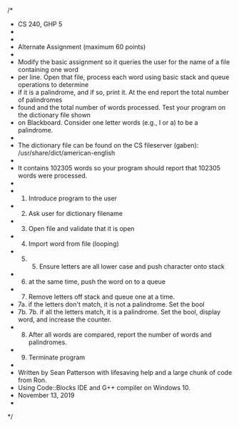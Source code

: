 /*
* CS 240, GHP 5
*
*
* Alternate Assignment (maximum 60 points)
*
* Modify the basic assignment so it queries the user for the name of a file containing one word
* per line. Open that file, process each word using basic stack and queue operations to determine
* if it is a palindrome, and if so, print it. At the end report the total number of palindromes
* found and the total number of words processed. Test your program on the dictionary file shown
* on Blackboard. Consider one letter words (e.g., I or a) to be a palindrome.
*
* The dictionary file can be found on the CS fileserver (gaben):   /usr/share/dict/american-english
*
* It contains 102305 words so your program should report that 102305 words were processed.
*
* 1. Introduce program to the user
* 2. Ask user for dictionary filename
* 3. Open file and validate that it is open
* 4. Import word from file (looping)
* 5. 5. Ensure letters are all lower case and push character onto stack
* 6. at the same time, push the word on to a queue
* 7. Remove letters off stack and queue one at a time.
* 7a. if the letters don't match, it is not a palindrome. Set the bool
* 7b. 7b. if all the letters match, it is a palindrome.  Set the bool, display word, and increase the counter.
* 8. After all words are compared, report the number of words and palindromes.
* 9. Terminate program
*
* Written by Sean Patterson with lifesaving help and a large chunk of code from Ron.
* Using Code::Blocks IDE and G++ compiler on Windows 10.
* November 13, 2019
*
*/

